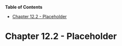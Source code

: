 <!-- START doctoc generated TOC please keep comment here to allow auto update -->
<!-- DON'T EDIT THIS SECTION, INSTEAD RE-RUN doctoc TO UPDATE -->
**Table of Contents**

- [Chapter 12.2 - Placeholder](#chapter-122---placeholder)

<!-- END doctoc generated TOC please keep comment here to allow auto update -->

# Chapter 12.2 - Placeholder
